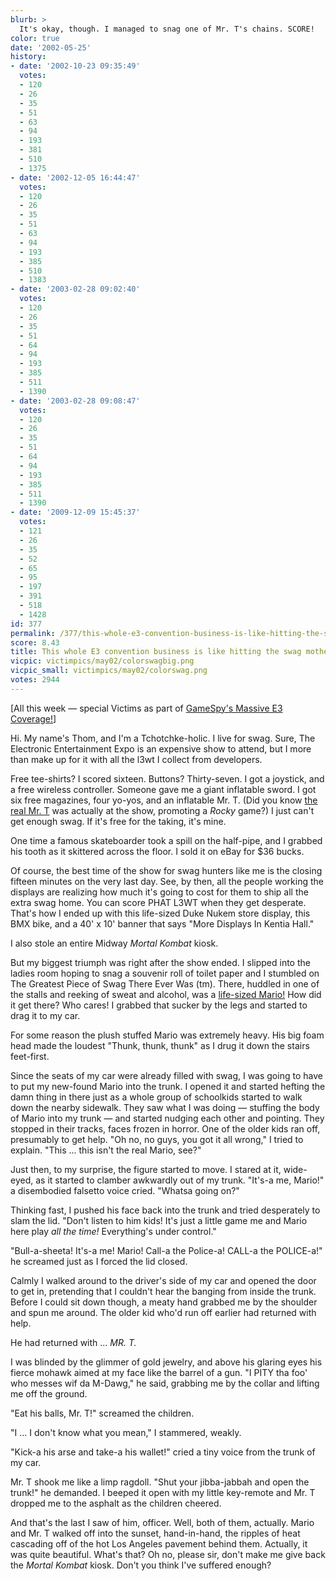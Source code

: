 ```yaml
---
blurb: >
  It's okay, though. I managed to snag one of Mr. T's chains. SCORE!
color: true
date: '2002-05-25'
history:
- date: '2002-10-23 09:35:49'
  votes:
  - 120
  - 26
  - 35
  - 51
  - 63
  - 94
  - 193
  - 381
  - 510
  - 1375
- date: '2002-12-05 16:44:47'
  votes:
  - 120
  - 26
  - 35
  - 51
  - 63
  - 94
  - 193
  - 385
  - 510
  - 1383
- date: '2003-02-28 09:02:40'
  votes:
  - 120
  - 26
  - 35
  - 51
  - 64
  - 94
  - 193
  - 385
  - 511
  - 1390
- date: '2003-02-28 09:08:47'
  votes:
  - 120
  - 26
  - 35
  - 51
  - 64
  - 94
  - 193
  - 385
  - 511
  - 1390
- date: '2009-12-09 15:45:37'
  votes:
  - 121
  - 26
  - 35
  - 52
  - 65
  - 95
  - 197
  - 391
  - 518
  - 1428
id: 377
permalink: /377/this-whole-e3-convention-business-is-like-hitting-the-swag-mother-lode/
score: 8.43
title: This whole E3 convention business is like hitting the swag mother lode
vicpic: victimpics/may02/colorswagbig.png
vicpic_small: victimpics/may02/colorswag.png
votes: 2944
---
```


\[All this week — special Victims as part of [GameSpy's Massive E3
Coverage!](https://web.archive.org/web/20020525000000/http://gamespy.com/e32002)\]

Hi. My name's Thom, and I'm a Tchotchke-holic. I live for swag. Sure,
The Electronic Entertainment Expo is an expensive show to attend, but I
more than make up for it with all the l3wt I collect from developers.

Free tee-shirts? I scored sixteen. Buttons? Thirty-seven. I got a
joystick, and a free wireless controller. Someone gave me a giant
inflatable sword. I got six free magazines, four yo-yos, and an
inflatable Mr. T. (Did you know [the real Mr. T](/img/graphics/mrt.png)
was actually at the show, promoting a *Rocky* game?) I just can't get
enough swag. If it's free for the taking, it's mine.

One time a famous skateboarder took a spill on the half-pipe, and I
grabbed his tooth as it skittered across the floor. I sold it on eBay
for $36 bucks.

Of course, the best time of the show for swag hunters like me is the
closing fifteen minutes on the very last day. See, by then, all the
people working the displays are realizing how much it's going to cost
for them to ship all the extra swag home. You can score PHAT L3WT when
they get desperate. That's how I ended up with this life-sized Duke
Nukem store display, this BMX bike, and a 40' x 10' banner that says
"More Displays In Kentia Hall."

I also stole an entire Midway *Mortal Kombat* kiosk.

But my biggest triumph was right after the show ended. I slipped into
the ladies room hoping to snag a souvenir roll of toilet paper and I
stumbled on The Greatest Piece of Swag There Ever Was (tm). There,
huddled in one of the stalls and reeking of sweat and alcohol, was a
[life-sized Mario!](@/victim/376.md) How did it get there? Who cares!
I grabbed that sucker by the legs and started to drag it to my car.

For some reason the plush stuffed Mario was extremely heavy. His big
foam head made the loudest "Thunk, thunk, thunk" as I drug it down the
stairs feet-first.

Since the seats of my car were already filled with swag, I was going to
have to put my new-found Mario into the trunk. I opened it and started
hefting the damn thing in there just as a whole group of schoolkids
started to walk down the nearby sidewalk. They saw what I was doing —
stuffing the body of Mario into my trunk — and started nudging each
other and pointing. They stopped in their tracks, faces frozen in
horror. One of the older kids ran off, presumably to get help. "Oh no,
no guys, you got it all wrong," I tried to explain. "This ... this isn't
the real Mario, see?"

Just then, to my surprise, the figure started to move. I stared at it,
wide-eyed, as it started to clamber awkwardly out of my trunk. "It's-a
me, Mario!" a disembodied falsetto voice cried. "Whatsa going on?"

Thinking fast, I pushed his face back into the trunk and tried
desperately to slam the lid. "Don't listen to him kids! It's just a
little game me and Mario here play *all the time!* Everything's under
control."

"Bull-a-sheeta! It's-a me! Mario! Call-a the Police-a! CALL-a the
POLICE-a!" he screamed just as I forced the lid closed.

Calmly I walked around to the driver's side of my car and opened the
door to get in, pretending that I couldn't hear the banging from inside
the trunk. Before I could sit down though, a meaty hand grabbed me by
the shoulder and spun me around. The older kid who'd run off earlier had
returned with help.

He had returned with ... *MR. T.*

I was blinded by the glimmer of gold jewelry, and above his glaring eyes
his fierce mohawk aimed at my face like the barrel of a gun. "I PITY tha
foo' who messes wif da M-Dawg," he said, grabbing me by the collar and
lifting me off the ground.

"Eat his balls, Mr. T!" screamed the children.

"I ... I don't know what you mean," I stammered, weakly.

"Kick-a his arse and take-a his wallet!" cried a tiny voice from the
trunk of my car.

Mr. T shook me like a limp ragdoll. "Shut your jibba-jabbah and open the
trunk!" he demanded. I beeped it open with my little key-remote and Mr.
T dropped me to the asphalt as the children cheered.

And that's the last I saw of him, officer. Well, both of them, actually.
Mario and Mr. T walked off into the sunset, hand-in-hand, the ripples of
heat cascading off of the hot Los Angeles pavement behind them.
Actually, it was quite beautiful. What's that? Oh no, please sir, don't
make me give back the *Mortal Kombat* kiosk. Don't you think I've
suffered enough?
